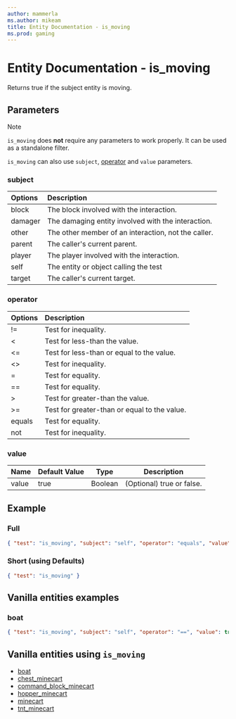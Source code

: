 ```yaml
---
author: mammerla
ms.author: mikeam
title: Entity Documentation - is_moving
ms.prod: gaming
---
```


# Entity Documentation - is_moving

Returns true if the subject entity is moving.

## Parameters

> [!Note]
> `is_moving` does **not** require any parameters to work properly. It can be used as a standalone filter.
>
> `is_moving` can also use `subject`, [operator](../Definitions/NestedTables/operator.md) and `value` parameters.

### subject

| Options| Description |
|:-----------|:-----------|
| block| The block involved with the interaction. |
| damager| The damaging entity involved with the interaction. |
| other| The other member of an interaction, not the caller. |
| parent| The caller's current parent. |
| player| The player involved with the interaction. |
| self| The entity or object calling the test |
| target| The caller's current target. |

### operator

| Options| Description |
|:-----------|:-----------|
| !=| Test for inequality. |
| <| Test for less-than the value. |
| <=| Test for less-than or equal to the value. |
| <>| Test for inequality. |
| =| Test for equality. |
| ==| Test for equality. |
| >| Test for greater-than the value. |
| >=| Test for greater-than or equal to the value. |
| equals| Test for equality. |
| not| Test for inequality. |

### value

|Name |Default Value  |Type  |Description  |
|---------|---------|---------|---------|
|value |true |Boolean |(Optional) true or false. |

## Example

### Full

```json
{ "test": "is_moving", "subject": "self", "operator": "equals", "value": true }
```

### Short (using Defaults)

```json
{ "test": "is_moving" }
```

## Vanilla entities examples

### boat

```json
{ "test": "is_moving", "subject": "self", "operator": "==", "value": true }
```

## Vanilla entities using `is_moving`

- [boat](../../../../Source/VanillaBehaviorPack_Snippets/entities/boat.md)
- [chest_minecart](../../../../Source/VanillaBehaviorPack_Snippets/entities/chest_minecart.md)
- [command_block_minecart](../../../../Source/VanillaBehaviorPack_Snippets/entities/command_block_minecart.md)
- [hopper_minecart](../../../../Source/VanillaBehaviorPack_Snippets/entities/hopper_minecart.md)
- [minecart](../../../../Source/VanillaBehaviorPack_Snippets/entities/minecart.md)
- [tnt_minecart](../../../../Source/VanillaBehaviorPack_Snippets/entities/tnt_minecart.md)
